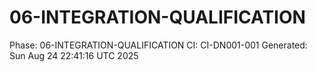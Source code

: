 # 06-INTEGRATION-QUALIFICATION
Phase: 06-INTEGRATION-QUALIFICATION
CI: CI-DN001-001
Generated: Sun Aug 24 22:41:16 UTC 2025
